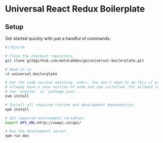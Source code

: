 # Universal React Redux Boilerplate

## Setup

Get started quickly with just a handful of commands:

```sh
#!/bin/sh

# Clone the checkout repository.
git clone git@github.com:metalabdesign/universal-boilerplate.git

# Head on in.
cd universal-boilerplate

# Get the node version matching .nvmrc. You don't need to do this if you
# already have a sane version of node and npm installed. For allowed versions
# see `engines` in `package.json`.
nvm install

# Install all required runtime and development dependencies.
npm install

# Set required environment variables.
export API_URL=http://swapi.co/api/

# Run the development server.
npm run dev
```
